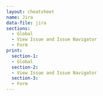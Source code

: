 ```yaml
---
layout: cheatsheet
name: Jira
data-file: jira
sections:
  - Global
  - View Issue and Issue Navigator
  - Form
print:
  section-1:
  - Global
  section-2:
  - View Issue and Issue Navigator
  section-3:
  - Form
---
```


